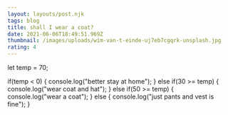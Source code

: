```yaml
---
layout: layouts/post.njk
tags: blog
title: shall I wear a coat?
date: 2021-06-06T18:49:51.969Z
thumbnail: /images/uploads/wim-van-t-einde-uj7eb7cgqrk-unsplash.jpg
rating: 4
---
```



let temp = 70;
 
if(temp < 0) {
  console.log("better stay at home");
} else if(30 >= temp) {
  console.log("wear coat and hat");
} else if(50 >= temp) {  
  console.log("wear a coat");
 } else {
  console.log("just pants and vest is fine"); 
 }